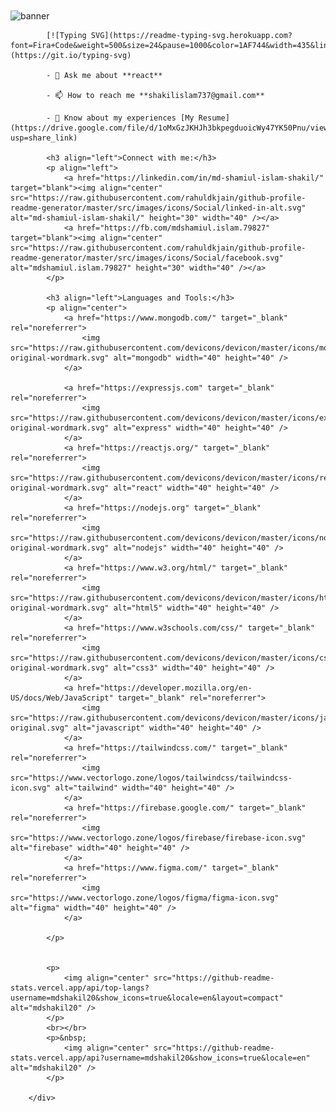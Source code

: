  <div>
            <img align="center" src="https://i.ibb.co/JrBV6cR/Frame-3.png" alt="banner" />

            [![Typing SVG](https://readme-typing-svg.herokuapp.com?font=Fira+Code&weight=500&size=24&pause=1000&color=1AF744&width=435&lines=Hi%2C+I'm+Md+Shamiul+Islam+Shakil;MERN+Stack+Developer)](https://git.io/typing-svg)

            - 💬 Ask me about **react**

            - 📫 How to reach me **shakilislam737@gmail.com**

            - 📄 Know about my experiences [My Resume](https://drive.google.com/file/d/1oMxGzJKHJh3bkpegduoicWy47YK50Pnu/view?usp=share_link)

            <h3 align="left">Connect with me:</h3>
            <p align="left">
                <a href="https://linkedin.com/in/md-shamiul-islam-shakil/" target="blank"><img align="center" src="https://raw.githubusercontent.com/rahuldkjain/github-profile-readme-generator/master/src/images/icons/Social/linked-in-alt.svg" alt="md-shamiul-islam-shakil/" height="30" width="40" /></a>
                <a href="https://fb.com/mdshamiul.islam.79827" target="blank"><img align="center" src="https://raw.githubusercontent.com/rahuldkjain/github-profile-readme-generator/master/src/images/icons/Social/facebook.svg" alt="mdshamiul.islam.79827" height="30" width="40" /></a>
            </p>

            <h3 align="left">Languages and Tools:</h3>
            <p align="center">
                <a href="https://www.mongodb.com/" target="_blank" rel="noreferrer">
                    <img src="https://raw.githubusercontent.com/devicons/devicon/master/icons/mongodb/mongodb-original-wordmark.svg" alt="mongodb" width="40" height="40" />
                </a>

                <a href="https://expressjs.com" target="_blank" rel="noreferrer">
                    <img src="https://raw.githubusercontent.com/devicons/devicon/master/icons/express/express-original-wordmark.svg" alt="express" width="40" height="40" />
                </a>
                <a href="https://reactjs.org/" target="_blank" rel="noreferrer">
                    <img src="https://raw.githubusercontent.com/devicons/devicon/master/icons/react/react-original-wordmark.svg" alt="react" width="40" height="40" />
                </a>
                <a href="https://nodejs.org" target="_blank" rel="noreferrer">
                    <img src="https://raw.githubusercontent.com/devicons/devicon/master/icons/nodejs/nodejs-original-wordmark.svg" alt="nodejs" width="40" height="40" />
                </a>
                <a href="https://www.w3.org/html/" target="_blank" rel="noreferrer">
                    <img src="https://raw.githubusercontent.com/devicons/devicon/master/icons/html5/html5-original-wordmark.svg" alt="html5" width="40" height="40" />
                </a>
                <a href="https://www.w3schools.com/css/" target="_blank" rel="noreferrer">
                    <img src="https://raw.githubusercontent.com/devicons/devicon/master/icons/css3/css3-original-wordmark.svg" alt="css3" width="40" height="40" />
                </a>
                <a href="https://developer.mozilla.org/en-US/docs/Web/JavaScript" target="_blank" rel="noreferrer">
                    <img src="https://raw.githubusercontent.com/devicons/devicon/master/icons/javascript/javascript-original.svg" alt="javascript" width="40" height="40" />
                </a>
                <a href="https://tailwindcss.com/" target="_blank" rel="noreferrer">
                    <img src="https://www.vectorlogo.zone/logos/tailwindcss/tailwindcss-icon.svg" alt="tailwind" width="40" height="40" />
                </a>
                <a href="https://firebase.google.com/" target="_blank" rel="noreferrer">
                    <img src="https://www.vectorlogo.zone/logos/firebase/firebase-icon.svg" alt="firebase" width="40" height="40" />
                </a>
                <a href="https://www.figma.com/" target="_blank" rel="noreferrer">
                    <img src="https://www.vectorlogo.zone/logos/figma/figma-icon.svg" alt="figma" width="40" height="40" />
                </a>

            </p>


            <p>
                <img align="center" src="https://github-readme-stats.vercel.app/api/top-langs?username=mdshakil20&show_icons=true&locale=en&layout=compact" alt="mdshakil20" />
            </p>
            <br></br>
            <p>&nbsp;
                <img align="center" src="https://github-readme-stats.vercel.app/api?username=mdshakil20&show_icons=true&locale=en" alt="mdshakil20" />
            </p>

        </div>

